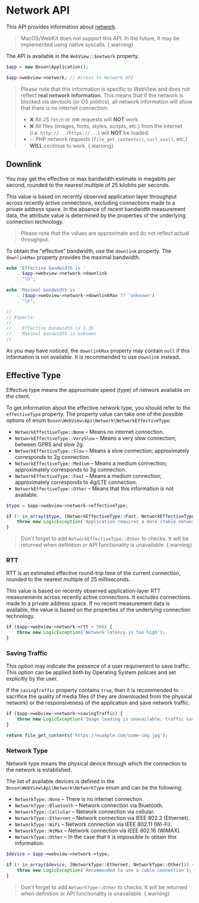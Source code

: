 # Network API

This API provides information about 
[network](https://developer.mozilla.org/en-US/docs/Web/API/Network_Information_API).

> MacOS/WebKit does not support this API. In the future, it
> may be implemented using native syscalls.
{.warning}

The API is available in the `WebView::$network` property.

```php
$app = new Boson\Application();

$app->webview->network; // Access to Network API
```

> Please note that this information is specific to WebView and does not reflect
> **real network information**. This means that if the network is blocked via
> devtools (or OS politics), all network information will show that there is 
> no internet connection:
> - ❌ All JS `fetch` or `XHR` requests will **NOT** work.
> - ❌ All files (images, fonts, styles, scripts, etc.) from the internet
>   (i.e. `http://...`/`https://...`) will **NOT** be loaded.
> - ✅ PHP network requests (`file_get_contents()`, `curl_xxx()`, etc.) **WILL**
>   continue to work.
{.warning}

## Downlink

You may get the effective or max bandwidth estimate in megabits per second, 
rounded to the nearest multiple of 25 kilobits per seconds.

This value is based on recently observed application layer throughput across 
recently active connections, excluding connections made to a private address 
space. In the absence of recent bandwidth measurement data, the attribute value
is determined by the properties of the underlying connection technology.

> Please note that the values are approximate and do not reflect 
> actual throughput.

To obtain the "effective" bandwidth, use the `downlink` property. The 
`downlinkMax` property provides the maximal bandwidth.

```php
echo 'Effective bandwidth is '
    . $app->webview->network->downlink 
    . "\n";
    
echo 'Maximal bandwidth is '
    . ($app->webview->network->downlinkMax ?? 'unknown') 
    . "\n";

//
// Expects:
//
//    Effective bandwidth is 1.35
//    Maximal bandwidth is unknown
//
```

As you may have noticed, the `downlinkMax` property may contain `null` if
this information is not available. It is recommended to use `downlink` instead.

## Effective Type

Effective type means the approximate speed (type) of network available
on the client.

To get information about the effective network type, you should refer to
the `effectiveType` property. The property value can take one of the 
possible options of enum `Boson\WebView\Api\Network\NetworkEffectiveType`:

- `NetworkEffectiveType::None` – Means no internet connection.
- `NetworkEffectiveType::VerySlow` – Means a very slow connection; between GPRS and slow 2g.
- `NetworkEffectiveType::Slow` – Means a slow connection; approximately corresponds to 2g connection.
- `NetworkEffectiveType::Medium` – Means a medium connection; approximately corresponds to 3g connection.
- `NetworkEffectiveType::Fast` – Means a medium connection; approximately corresponds to 4g/LTE connection.
- `NetworkEffectiveType::Other` – Means that this information is not available.

```php
$type = $app->webview->network->effectiveType;

if (! in_array($type, [NetworkEffectiveType::Fast, NetworkEffectiveType::Other])) {
    throw new LogicException('Application requires a more stable network connection');
}
```

> Don't forget to add `NetworkEffectiveType::Other` to checks. It will be
> returned when definition or API functionality is unavailable.
{.warning}

### RTT

RTT is an estimated effective round-trip time of the current connection,
rounded to the nearest multiple of 25 milliseconds.

This value is based on recently observed application-layer RTT measurements
across recently active connections. It excludes connections made to a private
address space. If no recent measurement data is available, the value is based
on the properties of the underlying connection technology.

```php
if ($app->webview->network->rtt > 500) {
    throw new LogicException('Network latency is too high');
}
```

### Saving Traffic

This option may indicate the presence of a user requirement to save traffic.
This option can be applied both by Operating System policies and set
explicitly by the user.

If the `savingTraffic` property contains `true`, then it is recommended to
sacrifice the quality of media files (if they are downloaded from the physical
network) or the responsiveness of the application and save network traffic.

```php
if ($app->webview->network->savingTraffic) {
    throw new LogicException('Image loading is unavailable, traffic saving is enabled');
}

return file_get_contents('https://example.com/some-img.jpg');
```

### Network Type

Network type means the physical device through which the connection
to the network is established.

The list of available devices is defined in the 
`Boson\WebView\Api\Network\NetworkType` enum and can be the following:

- `NetworkType::None` – There is no internet connection.
- `NetworkType::Bluetooth` – Network connection via Bluetooth.
- `NetworkType::Cellular` – Network connection via cellular.
- `NetworkType::Ethernet` – Network connection via IEEE 802.3 (Ethernet).
- `NetworkType::WiFi` – Network connection via IEEE 802.11 (Wi-Fi).
- `NetworkType::WiMax` – Network connection via IEEE 802.16 (WiMAX).
- `NetworkType::Other` – In the case that it is impossible to 
  obtain this information.

```php
$device = $app->webview->network->type;

if (! in_array($device, [NetworkType::Ethernet, NetworkType::Other])) {
    throw new LogicException('Recommended to use a cable connection');
}
```

> Don't forget to add `NetworkType::Other` to checks. It will be
> returned when definition or API functionality is unavailable.
{.warning}
